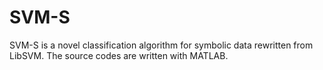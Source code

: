 # SVM-S
SVM-S is a novel classification algorithm for symbolic data rewritten from LibSVM.
The source codes are written with MATLAB.

